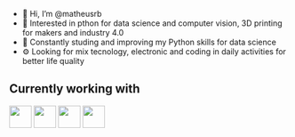 - 👋 Hi, I’m @matheusrb
- 👀 Interested in pthon for data science and computer vision, 3D printing for makers and industry 4.0
- 🌱 Constantly studing and improving my Python skills for data science
- ⚙  Looking for mix tecnology, electronic and coding in daily activities for better life quality

## Currently working with

<img loading="lazy" src="https://www.vectorlogo.zone/logos/python/python-icon.svg" width="40" height="40"/> <img loading="lazy" src="https://camo.githubusercontent.com/55a55cebad6360bda8bca520c61e0e195dc7ee413bf9982f1ba86cab496f2388/68747470733a2f2f6d6174706c6f746c69622e6f72672f5f7374617469632f6c6f676f322e737667" width="40" height="40"/> <img loading="lazy" src="https://e7.pngegg.com/pngimages/39/4/png-clipart-logo-scikit-learn-python-github-machine-learning-text-orange.png" width="40" height="40"/> <img loading="lazy" src="https://www.vectorlogo.zone/logos/mysql/mysql-official.svg" width="40" height="40"/>
<!---
matheusrb/matheusrb is a ✨ special ✨ repository because its `README.md` (this file) appears on your GitHub profile.
You can click the Preview link to take a look at your changes.
--->
